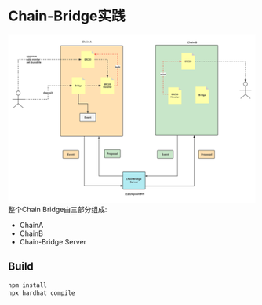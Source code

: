 # Chain-Bridge实践
![avatar](./docs/images/chainbridge.png)
整个Chain Bridge由三部分组成:
* ChainA
* ChainB
* Chain-Bridge Server
## Build
```
npm install
npx hardhat compile
```
